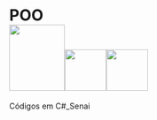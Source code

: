 # POO <div><img src="https://cdn.jsdelivr.net/gh/devicons/devicon/icons/windows8/windows8-original-wordmark.svg" height="120" width="100"><img src="https://cdn.jsdelivr.net/gh/devicons/devicon/icons/linux/linux-original.svg" height="75" width="75"/><img src="https://cdn.jsdelivr.net/gh/devicons/devicon/icons/csharp/csharp-plain.svg" height="75" width="75"/>
                                
Códigos em C#_Senai

